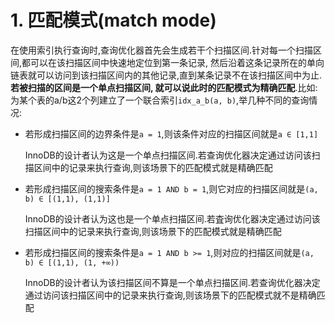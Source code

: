 # 1. 匹配模式(match mode)

在使用索引执行查询时,查询优化器首先会生成若干个扫描区间.针对每一个扫描区间,都可以在该扫描区间中快速地定位到第一条记录,
然后沿着这条记录所在的单向链表就可以访问到该扫描区间内的其他记录,直到某条记录不在该扫描区间中为止.**若被扫描的区间是一个单点扫描区间,
就可以说此时的匹配模式为精确匹配**.比如:为某个表的a/b这2个列建立了一个联合索引`idx_a_b(a, b)`,举几种不同的查询情况:

- 若形成扫描区间的边界条件是`a = 1`,则该条件对应的扫描区间就是`a ∈ [1,1]`

    InnoDB的设计者认为这是一个单点扫描区间.若查询优化器决定通过访问该扫描区间中的记录来执行查询,则该场景下的匹配模式就是精确匹配

- 若形成扫描区间的搜索条件是`a = 1 AND b = 1`,则它对应的扫描区间就是`(a, b) ∈ [(1,1), (1,1)]`

    InnoDB的设计者认为这也是一个单点扫描区间.若査询优化器决定通过访问该扫描区间中的记录来执行查询,则该场景下的匹配模式就是精确匹配

- 若形成扫描区间的搜索条件是`a = 1 AND b >= 1`,则对应的扫描区间就是`(a, b) ∈ [(1,1), (1, +∞))`

    InnoDB的设计者认为该扫描区间不算是一个单点扫描区间.若查询优化器决定通过访问该扫描区间中的记录来执行查询,则该场景下的匹配模式就不是精确匹配
